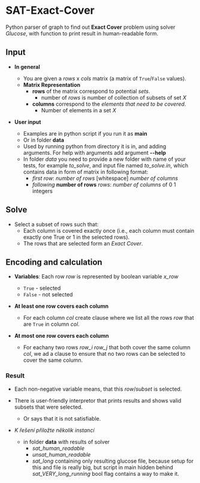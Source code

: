 # SAT-Exact-Cover
Python parser of graph to find out **Exact Cover** problem using solver *Glucose*, with function to print result in human-readable form.

## Input
- **In general**
    - You are given a *rows* x *cols* matrix (a matrix of `True`/`False` values).
    - **Matrix Representation**
        - **rows** of the matrix correspond to potential *sets*.
            - number of *rows* is number of collection of subsets of set *X*
        - **columns** correspond to the *elements that need to be covered*.
            - Number of elements in a set *X*

- **User input**
    - Examples are in python script if you run it as **main**
    - Or in folder **data**
    - Used by running python from directory it is in, and adding arguments.
        For help with arguments add argument **--help**
    - In folder *data* you need to provide a new folder with name of your tests, for example *to_solve*,
    and input file named *to_solve.in*, which contains data in form of matrix in following format:
        - *first row*: *number of rows* [whitespace] *number of columns*
        - *following* **number of rows** *rows*: *number of columns* of 0 1 integers

## Solve
- Select a subset of rows such that:
    - Each column is covered exactly once (i.e., each column must contain exactly one True or 1 in the selected rows).
    - The rows that are selected form an *Exact Cover*.
 
## Encoding and calculation
- **Variables**: Each row *row* is represented by boolean variable *x_row*
    - `True` - selected
    - `False` - not selected
     
- **At least one row covers each column**
    - For each column *col* create clause where we list all the rows *row* that are `True` in column *col*.

- **At most one row covers each column**
    - For eachany two rows *row_i* *row_j* that both cover the same column *col*, we ad a clause
    to ensure that no two rows can be selected to cover the same column.

### Result
- Each non-negative variable means, that this *row*/*subset* is selected.
- There is user-friendly interpretor that prints results and shows valid subsets that were selected.
    -  Or says that it is not satisfiable.
      
- *K řešení přiložte několik instancí*
    - in folder **data** with results of solver
        - *sat_human_readable*
        - *unsat_human_readable*
        - *sat_long* containing only resulting glucose file, because setup for this and file is really big,
            but script in main hidden behind *sat_VERY_long_running* bool flag contains a way to make it.